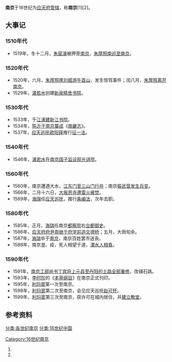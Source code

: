 **南京**于16世纪为[应天府管辖](../Page/应天府_\(明朝\).md "wikilink")，称**南京**\[1\]\[2\]。

## 大事记

### 1510年代

  - 1519年，冬十二月，[朱宸濠](../Page/朱宸濠.md "wikilink")被押至[南京](https://zh.wikipedia.org/wiki/南京 "wikilink")，[朱厚照南巡至南京](https://zh.wikipedia.org/wiki/朱厚照 "wikilink")。

### 1520年代

  - 1520年，六月，[朱厚照携](https://zh.wikipedia.org/wiki/朱厚照 "wikilink")[刘姬游](../Page/刘美人_\(明武宗\).md "wikilink")[牛首山](https://zh.wikipedia.org/wiki/牛首山 "wikilink")，发生惊驾事件；闰八月，[朱厚照离开南京](https://zh.wikipedia.org/wiki/朱厚照 "wikilink")。
  - 1529年，[湛若水](../Page/湛若水.md "wikilink")创建[新泉精舍书院](https://zh.wikipedia.org/wiki/新泉精舍书院 "wikilink")。

### 1530年代

  - 1533年，于[江浦建](https://zh.wikipedia.org/wiki/江浦 "wikilink")[新江书院](https://zh.wikipedia.org/wiki/新江书院 "wikilink")。
  - 1534年，[陈沂于南京纂成](https://zh.wikipedia.org/wiki/陳沂_\(鄞縣\) "wikilink")《[南畿志](https://zh.wikipedia.org/wiki/南畿志 "wikilink")》。
  - 1537年，[应天巡抚](../Page/应天府_\(明朝\).md "wikilink")[欧阳铎](../Page/欧阳铎.md "wikilink")推行[征一法](https://zh.wikipedia.org/wiki/征一法 "wikilink")。

### 1540年代

  - 1546年，[湛若水](../Page/湛若水.md "wikilink")在[南京国子监设](https://zh.wikipedia.org/wiki/南京国子监 "wikilink")[观光讲院](https://zh.wikipedia.org/wiki/观光讲院 "wikilink")。

### 1560年代

  - 1560年，南京遭遇大水，[江东门至](https://zh.wikipedia.org/wiki/江东门 "wikilink")[三山门行舟](https://zh.wikipedia.org/wiki/三山门 "wikilink")；南京[振武营发生](https://zh.wikipedia.org/wiki/振武营 "wikilink")[兵变](https://zh.wikipedia.org/wiki/振武营兵变 "wikilink")。
  - 1566年，二月十六日，[大报恩寺遭雷火被焚](https://zh.wikipedia.org/wiki/大报恩寺_\(南京\) "wikilink")。
  - 1569年，[海瑞](../Page/海瑞.md "wikilink")任[应天巡抚](../Page/应天府_\(明朝\).md "wikilink")，推行[条编法](https://zh.wikipedia.org/wiki/条编法 "wikilink")，次年去职。

### 1580年代

  - 1585年，正月，[海瑞](../Page/海瑞.md "wikilink")任南京[都察院](../Page/都察院.md "wikilink")右[佥都御史](https://zh.wikipedia.org/wiki/佥都御史 "wikilink")。
  - 1586年，[应天府府尹](../Page/应天府_\(明朝\).md "wikilink")[周继于府学前造](https://zh.wikipedia.org/wiki/周继 "wikilink")[文德桥](https://zh.wikipedia.org/wiki/文德桥 "wikilink")；五月，大雨旬余。
  - 1587年，[海瑞](../Page/海瑞.md "wikilink")卒于[南京](https://zh.wikipedia.org/wiki/南京 "wikilink")，南京百姓罢市送丧。
  - 1588年，南京[旱](../Page/干旱.md "wikilink")、疫，死人相望于道，[溧水人相食](../Page/溧水县.md "wikilink")。

### 1590年代

  - 1591年，[南京工部尚书](https://zh.wikipedia.org/wiki/南京工部尚书 "wikilink")[丁宾将](https://zh.wikipedia.org/wiki/丁宾 "wikilink")[上元县至](https://zh.wikipedia.org/wiki/上元县 "wikilink")[丹阳的土路全部重修](../Page/丹阳市.md "wikilink")，改铺石路。
  - 1593年，[李时珍](../Page/李时珍.md "wikilink")的《[本草纲目](../Page/本草纲目.md "wikilink")》在南京正式刊印。
  - 1595年，[利玛窦](../Page/利玛窦.md "wikilink")第一次至南京。
  - 1598年，[利玛窦](../Page/利玛窦.md "wikilink")第二次至南京，会见应天巡抚[赵可怀](https://zh.wikipedia.org/wiki/赵可怀 "wikilink")。
  - 1599年，[利玛窦](../Page/利玛窦.md "wikilink")第三次至南京，获许可在城内居住，并[建立教堂](../Page/南京圣母无染原罪主教座堂.md "wikilink")。

## 参考资料

[分类:各世纪南京](https://zh.wikipedia.org/wiki/分类:各世纪南京 "wikilink") [分类:16世纪中国](https://zh.wikipedia.org/wiki/分类:16世纪中国 "wikilink")

[Category:16世纪南京](https://zh.wikipedia.org/wiki/Category:16世纪南京 "wikilink")

1.
2.
